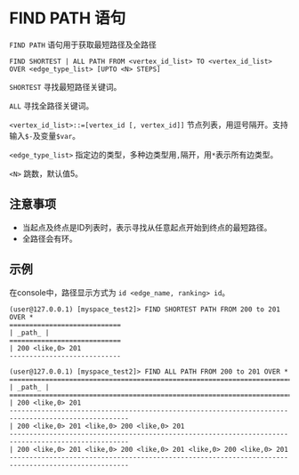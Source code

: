 # FIND PATH 语句
`FIND PATH` 语句用于获取最短路径及全路径

```
FIND SHORTEST | ALL PATH FROM <vertex_id_list> TO <vertex_id_list> OVER <edge_type_list> [UPTO <N> STEPS]
```

`SHORTEST` 寻找最短路径关键词。

`ALL` 寻找全路径关键词。

`<vertex_id_list>::=[vertex_id [, vertex_id]]` 节点列表，用逗号隔开。支持输入```$-```及变量```$var```。

`<edge_type_list>` 指定边的类型，多种边类型用```,```隔开，用```*```表示所有边类型。

`<N>` 跳数，默认值5。

## 注意事项

- 当起点及终点是ID列表时，表示寻找从任意起点开始到终点的最短路径。
- 全路径会有环。

## 示例

在console中，路径显示方式为 `id <edge_name, ranking> id`。
```
(user@127.0.0.1) [myspace_test2]> FIND SHORTEST PATH FROM 200 to 201 OVER *
============================
| _path_ |
============================
| 200 <like,0> 201
----------------------------
```

```
(user@127.0.0.1) [myspace_test2]> FIND ALL PATH FROM 200 to 201 OVER *
====================================================================================================
| _path_ |
====================================================================================================
| 200 <like,0> 201
----------------------------------------------------------------------------------------------------
| 200 <like,0> 201 <like,0> 200 <like,0> 201
----------------------------------------------------------------------------------------------------
| 200 <like,0> 201 <like,0> 200 <like,0> 201 <like,0> 200 <like,0> 201
----------------------------------------------------------------------------------------------------
```